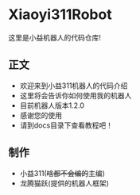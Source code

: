 # Xiaoyi311Robot
这里是小益机器人的代码仓库!
## 正文
  * 欢迎来到小益311机器人的代码介绍
  * 这里将会告诉你如何使用我的机器人
  * 目前机器人版本1.2.0
  * 感谢您的使用
  * 请到docs目录下查看教程吧！
## 制作
  * 小益311(~~啥都不会编的~~主编)
  * 龙腾猫跃(提供的机器人框架)
